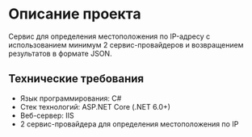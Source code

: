 # Описание проекта
Сервис для определения местоположения по IP-адресу с использованием минимум 2 сервис-провайдеров и возвращением результатов в формате JSON.
## Технические требования
+ Язык программирования: C#
+ Стек технологий: ASP.NET Core (.NET 6.0+)
+ Веб-сервер: IIS
+ 2 сервис-провайдера для определения местоположения по IP

